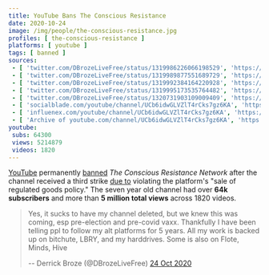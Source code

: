 ```yaml
---
title: YouTube Bans The Conscious Resistance
date: 2020-10-24
image: /img/people/the-conscious-resistance.jpg
profiles: [ the-conscious-resistance ]
platforms: [ youtube ]
tags: [ banned ]
sources:
 - [ 'twitter.com/DBrozeLiveFree/status/1319986226066198529', 'https://archive.is/fgRRC' ]
 - [ 'twitter.com/DBrozeLiveFree/status/1319989877551689729', 'https://archive.is/QU6wU' ]
 - [ 'twitter.com/DBrozeLiveFree/status/1319992384164220928', 'https://archive.is/a2qf8' ]
 - [ 'twitter.com/DBrozeLiveFree/status/1319995173535764482', 'https://archive.is/AFKFu' ]
 - [ 'twitter.com/DBrozeLiveFree/status/1320731903109009409', 'https://archive.is/Ow4SR' ]
 - [ 'socialblade.com/youtube/channel/UCb6idwGLVZlT4rCks7gz6KA', 'https://archive.is/SaR6v' ]
 - [ 'influenex.com/youtube/channel/UCb6idwGLVZlT4rCks7gz6KA', 'https://archive.is/cATso' ]
 - [ 'Archive of youtube.com/channel/UCb6idwGLVZlT4rCks7gz6KA', 'https://archive.is/SrPHL/image' ]
youtube:
 subs: 64300
 views: 5214879
 videos: 1820
---
```


[YouTube](/youtube/) permanently [banned](/tags/banned/) _The Conscious
Resistance Network_ after the channel received a third strike [due
to](notice.png) violating the platform's "sale of regulated goods policy." The
seven year old channel had over **64k subscribers** and more than **5 million
total views** across 1820 videos.

> Yes, it sucks to have my channel deleted, but we knew this was coming, esp
> pre-election and pre-covid vaxx. Thankfully I have been telling ppl to follow
> my alt platforms for 5 years. All my work is backed up on bitchute, LBRY, and
> my harddrives. Some is also on Flote, Minds, Hive
>
> -- Derrick Broze (@DBrozeLiveFree) [24 Oct 2020](https://archive.is/a2qf8)
